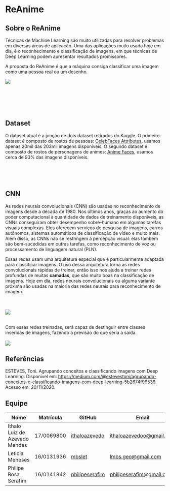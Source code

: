 # ReAnime

## Sobre o ReAnime
Técnicas de Machine Learning são muito utilizadas para resolver problemas em diversas áreas de aplicação. Uma das aplicações muito usada hoje em dia, é o reconhecimento e classificação de imagens, em que técnicas de Deep Learning podem apresentar resultados promissores.

A proposta do ReAnime é que a máquina consiga classificar uma imagem como uma pessoa real ou um desenho.


![](https://media.giphy.com/media/kimYELmyrtIAd1TPFs/giphy.gif)

<br />
<br />
<br />
<br />

## Dataset


O dataset atual é a junção de dois dataset retirados do Kaggle. O primeiro dataset é composto de rostos de pessoas: [CelebFaces Attributes](https://www.kaggle.com/jessicali9530/celeba-dataset), usamos apenas 20mil das 203mil imagens disponíveis. O segundo dataset é composto de rostos de personagens de animes: [Anime Faces](https://www.kaggle.com/soumikrakshit/anime-faces), usamos cerca de 93% das imagens disponíveis. 

<br />
<br />
<br />

## CNN

As redes neurais convolucionais (CNN) são usadas no reconhecimento de imagens desde a década de 1980. Nos últimos anos, graças ao aumento do poder computacional à quantidade de dados de treinamento disponíveis, as CNNs conseguiram obter desempenho sobre-humano em algumas tarefas visuais complexas. Eles oferecem serviços de pesquisa de imagens, carros autônomos, sistemas automáticos de classificação de vídeo e muito mais. Além disso, as CNNs não se restringem à percepção visual: elas também são bem-sucedidas em outras tarefas, como reconhecimento de voz ou processamento de linguagem natural (PLN).

Essas redes usam uma arquitetura especial que é particularmente adaptada para classificar imagens. O uso dessa arquitetura torna as redes convolucionais rápidas de treinar, então isso nos ajuda a treinar redes profundas de muitas **camadas**, que são muito boas na classificação de imagens. Hoje em dia, redes neurais convolucionais ou alguma variante próxima são usadas na maioria das redes neurais para reconhecimento de imagem.
<br />
<br />
<br />


![](https://miro.medium.com/max/500/1*sX6T0Y4aa3ARh7IBS_sdqw.png)
<br />
<br />

Com essas redes treinadas, será capaz de destinguir entre classes inseridas de imagens, fazendo a previsão do que seria a saída.
<br />
<br />
![](https://miro.medium.com/max/1200/1*36MELEhgZsPFuzlZvObnxA.gif)

## Referências
ESTEVES, Toni. Agrupando conceitos e classificando imagens com Deep Learning. Disponível em: https://medium.com/@estevestoni/agrupando-conceitos-e-classificando-imagens-com-deep-learning-5b2674f99539. Acesso em: 20/11/2020.


## Equipe

| Nome | Matrícula | GitHub | Email |
| --- | --- | --- | --- |
| Ithalo Luiz de Azevedo Mendes | 17/0069800 | [ithaloazevedo](https://github.com/ithaloazevedo) | ithaloazevedoo@gmail.com |
| Leticia Meneses | 16/0131936 | [mbslet](https://github.com/mbslet) | lmbs.geo@gmail.com |
| Philipe Rosa Serafim | 16/0141842 | [philipeserafim](https://github.com/philipeserafim) | philipeserafim@gmail.com |
